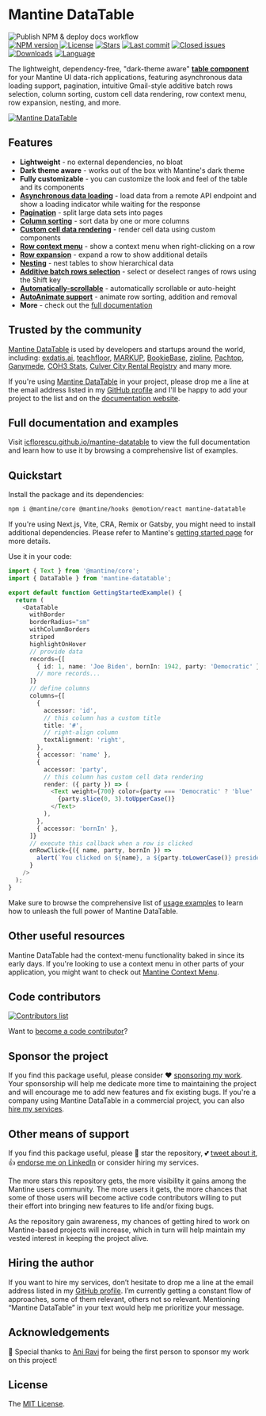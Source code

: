 # Mantine DataTable

![Publish NPM & deploy docs workflow](https://github.com/icflorescu/mantine-datatable/actions/workflows/publish-and-deploy.yml/badge.svg)  
[![NPM version][npm-image]][npm-url]
[![License][license-image]][license-url]
[![Stars][stars-image]][stars-url]
[![Last commit][last-commit-image]][repo-url]
[![Closed issues][closed-issues-image]][closed-issues-url]
[![Downloads][downloads-image]][npm-url]
[![Language][language-image]][repo-url]

The lightweight, dependency-free, "dark-theme aware" [**table component**](https://icflorescu.github.io/mantine-datatable/) for your Mantine UI data-rich applications, featuring asynchronous data loading support, pagination, intuitive Gmail-style additive batch rows selection, column sorting, custom cell data rendering, row context menu, row expansion, nesting, and more.

[![Mantine DataTable](https://user-images.githubusercontent.com/581999/189911698-369ba48e-65f0-4772-aad3-cb5e6d4cb59d.png)](https://icflorescu.github.io/mantine-datatable/)

## Features

- **Lightweight** - no external dependencies, no bloat
- **Dark theme aware** - works out of the box with Mantine's dark theme
- **Fully customizable** - you can customize the look and feel of the table and its components
- **[Asynchronous data loading](https://icflorescu.github.io/mantine-datatable/examples/asynchronous-data-loading)** - load data from a remote API endpoint and show a loading indicator while waiting for the response
- **[Pagination](https://icflorescu.github.io/mantine-datatable/examples/pagination)** - split large data sets into pages
- **[Column sorting](https://icflorescu.github.io/mantine-datatable/examples/sorting)** - sort data by one or more columns
- **[Custom cell data rendering](https://icflorescu.github.io/mantine-datatable/examples/column-properties)** - render cell data using custom components
- **[Row context menu](https://icflorescu.github.io/mantine-datatable/examples/row-context-menu)** - show a context menu when right-clicking on a row
- **[Row expansion](https://icflorescu.github.io/mantine-datatable/examples/expanding-rows)** - expand a row to show additional details
- **[Nesting](https://icflorescu.github.io/mantine-datatable/examples/nested-tables)** - nest tables to show hierarchical data
- **[Additive batch rows selection](https://icflorescu.github.io/mantine-datatable/examples/records-selection)** - select or deselect ranges of rows using the Shift key
- **[Automatically-scrollable](https://icflorescu.github.io/mantine-datatable/examples/scrollable-vs-auto-height)** - automatically scrollable or auto-height
- **[AutoAnimate support](https://icflorescu.github.io/mantine-datatable/examples/using-with-auto-animate)** - animate row sorting, addition and removal
- **More** - check out the [full documentation](https://icflorescu.github.io/mantine-datatable/)

## Trusted by the community

[Mantine DataTable](https://icflorescu.github.io/mantine-datatable/) is used by developers and startups around the world, including: [exdatis.ai](https://exdatis.ai/), [teachfloor](https://www.teachfloor.com/), [MARKUP](https://www.getmarkup.com/), [BookieBase](https://bookiebase.ie/), [zipline](https://zipline.diced.tech/), [Pachtop](https://github.com/pacholoamit/pachtop), [Ganymede](https://github.com/Zibbp/ganymede), [COH3 Stats](https://coh3stats.com/), [Culver City Rental Registry](https://www.ccrentals.org/) and many more.

If you're using [Mantine DataTable](https://icflorescu.github.io/mantine-datatable/) in your project, please drop me a line at the email address listed in my [GitHub profile](https://github.com/icflorescu) and I'll be happy to add your project to the list and on the [documentation website](https://icflorescu.github.io/mantine-datatable/).

## Full documentation and examples

Visit [icflorescu.github.io/mantine-datatable](https://icflorescu.github.io/mantine-datatable/) to view the full documentation and learn how to use it by browsing a comprehensive list of examples.

## Quickstart

Install the package and its dependencies:

```sh
npm i @mantine/core @mantine/hooks @emotion/react mantine-datatable
```

If you're using Next.js, Vite, CRA, Remix or Gatsby, you might need to install additional dependencies. Please refer to Mantine's [getting started page](https://mantine.dev/pages/getting-started/) for more details.

Use it in your code:

```ts
import { Text } from '@mantine/core';
import { DataTable } from 'mantine-datatable';

export default function GettingStartedExample() {
  return (
    <DataTable
      withBorder
      borderRadius="sm"
      withColumnBorders
      striped
      highlightOnHover
      // provide data
      records={[
        { id: 1, name: 'Joe Biden', bornIn: 1942, party: 'Democratic' },
        // more records...
      ]}
      // define columns
      columns={[
        {
          accessor: 'id',
          // this column has a custom title
          title: '#',
          // right-align column
          textAlignment: 'right',
        },
        { accessor: 'name' },
        {
          accessor: 'party',
          // this column has custom cell data rendering
          render: ({ party }) => (
            <Text weight={700} color={party === 'Democratic' ? 'blue' : 'red'}>
              {party.slice(0, 3).toUpperCase()}
            </Text>
          ),
        },
        { accessor: 'bornIn' },
      ]}
      // execute this callback when a row is clicked
      onRowClick={({ name, party, bornIn }) =>
        alert(`You clicked on ${name}, a ${party.toLowerCase()} president born in ${bornIn}.`)
      }
    />
  );
}
```

Make sure to browse the comprehensive list of [usage examples](https://icflorescu.github.io/mantine-datatable/examples/basic-usage) to learn how to unleash the full power of Mantine DataTable.

## Other useful resources

Mantine DataTable had the context-menu functionality baked in since its early days. If you're looking to use a context menu in other parts of your application, you might want to check out [Mantine Context Menu](https://icflorescu.github.io/mantine-contextmenu/).

## Code contributors

[![Contributors list](https://contrib.rocks/image?repo=icflorescu/mantine-datatable)](https://github.com/icflorescu/mantine-datatable/graphs/contributors)

Want to [become a code contributor](https://icflorescu.github.io/mantine-datatable/contribute-and-support)?

## Sponsor the project

If you find this package useful, please consider ❤️ [sponsoring my work](https://github.com/sponsors/icflorescu). Your sponsorship will help me dedicate more time to maintaining the project and will encourage me to add new features and fix existing bugs. If you're a company using Mantine DataTable in a commercial project, you can also [hire my services](https://github.com/icflorescu).

## Other means of support

If you find this package useful, please 🙏 star the repository, 💕 [tweet about it](http://twitter.com/share?text=Build%20data-rich%20React%20applications%20with%20Mantine%20DataTable&url=https%3A%2F%2Fgithub.com%2Ficflorescu%2Fmantine-datatable&hashtags=mantine%2Cdatatable%2Cdatagrid%2Creact&via=icflorescu), 👍 [endorse me on LinkedIn](https://www.linkedin.com/in/icflorescu) or consider hiring my services.

The more stars this repository gets, the more visibility it gains among the Mantine users community. The more
users it gets, the more chances that some of those users will become active code contributors willing to put
their effort into bringing new features to life and/or fixing bugs.

As the repository gain awareness, my chances of getting hired to work on Mantine-based projects will increase,
which in turn will help maintain my vested interest in keeping the project alive.

## Hiring the author

If you want to hire my services, don’t hesitate to drop me a line at the email address listed in my [GitHub profile](https://github.com/icflorescu).
I’m currently getting a constant flow of approaches, some of them relevant, others not so relevant.
Mentioning “Mantine DataTable” in your text would help me prioritize your message.

## Acknowledgements

🙏 Special thanks to [Ani Ravi](https://github.com/aniravi24) for being the first person to sponsor my work on this project!

## License

The [MIT License](https://github.com/icflorescu/mantine-datatable/blob/master/LICENSE).

[npm-url]: https://npmjs.org/package/mantine-datatable
[repo-url]: https://github.com/icflorescu/mantine-datatable
[stars-url]: https://github.com/icflorescu/mantine-datatable/stargazers
[closed-issues-url]: https://github.com/icflorescu/mantine-datatable/issues?q=is%3Aissue+is%3Aclosed
[license-url]: LICENSE
[npm-image]: https://img.shields.io/npm/v/mantine-datatable.svg?style=flat-square
[license-image]: http://img.shields.io/npm/l/mantine-datatable.svg?style=flat-square
[downloads-image]: http://img.shields.io/npm/dm/mantine-datatable.svg?style=flat-square
[stars-image]: https://img.shields.io/github/stars/icflorescu/mantine-datatable?style=flat-square
[last-commit-image]: https://img.shields.io/github/last-commit/icflorescu/mantine-datatable?style=flat-square
[closed-issues-image]: https://img.shields.io/github/issues-closed-raw/icflorescu/mantine-datatable?style=flat-square
[language-image]: https://img.shields.io/github/languages/top/icflorescu/mantine-datatable?style=flat-square
